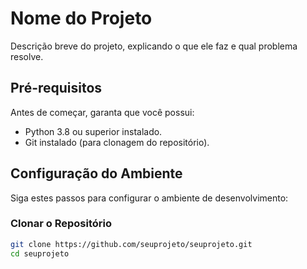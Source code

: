 # Nome do Projeto

Descrição breve do projeto, explicando o que ele faz e qual problema resolve.

## Pré-requisitos

Antes de começar, garanta que você possui:
- Python 3.8 ou superior instalado.
- Git instalado (para clonagem do repositório).

## Configuração do Ambiente

Siga estes passos para configurar o ambiente de desenvolvimento:

### Clonar o Repositório

```bash
git clone https://github.com/seuprojeto/seuprojeto.git
cd seuprojeto
